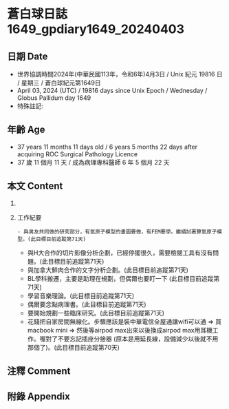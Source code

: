 [_metadata_:encoding]: - "utf-8"
[_metadata_:language]: - "zh-Hant-TW"
[_metadata_:fileformat]: - "markdown"
[_metadata_:MIME_type]: - "text/plain"
[_metadata_:markdown_version]: - "commonmark version 0.30"
[_metadata_:markdown_spec]: - "https://spec.commonmark.org/0.30/"

# 蒼白球日誌1649_gpdiary1649_20240403 #

## 日期 Date ##

* 世界協調時間2024年(中華民國113年，令和6年)4月3日 / Unix 紀元 19816 日 / 星期三 / 蒼白球紀元第1649日
* April 03, 2024 (UTC) / 19816 days since Unix Epoch / Wednesday / Globus Pallidum day 1649
* 特殊註記:

## 年齡 Age ##

* 37 years 11 months 11 days old / 6 years 5 months 22 days after acquiring ROC Surgical Pathology Licence
* 37 歲 11 個月 11 天 / 成為病理專科醫師 6 年 5 個月 22 天

## 本文 Content ##

1. 

    
2. 工作紀要

       - 與男友共同做的研究部分，有氫原子模型的畫圖要做，有FEM要學。繼續試著算氫原子模型。(此目標目前追蹤第71天)
   - 與H大合作的切片影像分析企劃，已經停擺很久，需要檢閱工具有沒有問題。(此目標目前追蹤第71天)
   - 與加拿大鮮肉合作的文字分析企劃。(此目標目前追蹤第71天)
   - BL學科搬遷，主要是助理在規劃，但偶爾也要盯一下 (此目標目前追蹤第71天)
   - 學習音樂理論。(此目標目前追蹤第71天)
   - 偶爾要念點病理書。(此目標目前追蹤第71天)
   - 要開始規劃一些臨床研究。(此目標目前追蹤第71天)
   - 花錢把自家房間無線化。步驟應該是裝中華電信全屋通讓wifi可以通 => 買macbook mini => 然後等airpod max出來以後換成airpod max用耳機工作。喔對了不要忘記插座分接器 (原本是用延長線，設備減少以後就不用那個了)。(此目標目前追蹤第70天)


## 注釋 Comment ##


## 附錄 Appendix ##

